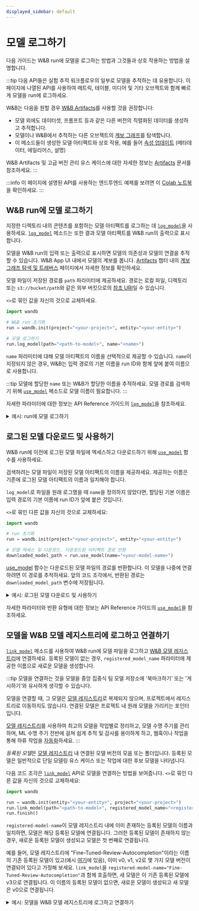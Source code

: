 ```yaml
---
displayed_sidebar: default
---
```


# 모델 로그하기

다음 가이드는 W&B run에 모델을 로그하는 방법과 그것들과 상호 작용하는 방법을 설명합니다.

:::tip
다음 API들은 실험 추적 워크플로우의 일부로 모델을 추적하는 데 유용합니다. 이 페이지에 나열된 API를 사용하여 메트릭, 테이블, 미디어 및 기타 오브젝트와 함께 빠르게 모델을 run에 로그하세요.

W&B는 다음을 원할 경우 [W&B Artifacts](../../artifacts/intro.md)를 사용할 것을 권장합니다:
- 모델 외에도 데이터셋, 프롬프트 등과 같은 다른 버전의 직렬화된 데이터를 생성하고 추적합니다.
- 모델이나 W&B에서 추적하는 다른 오브젝트의 [계보 그래프](../../artifacts/explore-and-traverse-an-artifact-graph.md)를 탐색합니다.
- 이 메소드들이 생성한 모델 아티팩트와 상호 작용, 예를 들어 [속성 업데이트](../../artifacts/update-an-artifact.md) (메타데이터, 에일리어스, 설명) 

W&B Artifacts 및 고급 버전 관리 유스 케이스에 대한 자세한 정보는 [Artifacts](../../artifacts/intro.md) 문서를 참조하세요.
:::

:::info
이 페이지에 설명된 API를 사용하는 엔드투엔드 예제를 보려면 이 [Colab 노트북](https://colab.research.google.com/github/wandb/examples/blob/ken-add-new-model-reg-api/colabs/wandb-model-registry/New_Model_Logging_in_W&B.ipynb)을 확인하세요.
:::

## W&B run에 모델 로그하기
지정한 디렉토리 내의 콘텐츠를 포함하는 모델 아티팩트를 로그하는 데 [`log_model`](../../../ref/python/run.md#log_model)을 사용하세요. [`log_model`](../../../ref/python/run.md#log_model) 메소드는 또한 결과 모델 아티팩트를 W&B run의 출력으로 표시합니다.

모델을 W&B run의 입력 또는 출력으로 표시하면 모델의 의존성과 모델의 연결을 추적할 수 있습니다. W&B App UI 내에서 모델의 계보를 봅니다. [Artifacts](../../artifacts/intro.md) 챕터 내의 [계보 그래프 탐색 및 트래버스](../../artifacts/explore-and-traverse-an-artifact-graph.md) 페이지에서 자세한 정보를 확인하세요.

모델 파일이 저장된 경로를 `path` 파라미터에 제공하세요. 경로는 로컬 파일, 디렉토리 또는 `s3://bucket/path`와 같은 외부 버킷으로의 [참조 URI](../../artifacts/track-external-files.md#amazon-s3--gcs--azure-blob-storage-references)일 수 있습니다.

`<>`로 묶인 값을 자신의 것으로 교체하세요.

```python
import wandb

# W&B run 초기화
run = wandb.init(project="<your-project>", entity="<your-entity>")

# 모델 로그하기
run.log_model(path="<path-to-model>", name="<name>")
```

`name` 파라미터에 대해 모델 아티팩트의 이름을 선택적으로 제공할 수 있습니다. `name`이 지정되지 않은 경우, W&B는 입력 경로의 기본 이름을 run ID와 함께 앞에 붙여 이름으로 사용합니다.

:::tip
모델에 할당한 `name` 또는 W&B가 할당한 이름을 추적하세요. 모델 경로를 검색하기 위해 [`use_model`](https://docs.wandb.ai/ref/python/run#use_model) 메소드로 모델 이름이 필요합니다.
:::

자세한 파라미터에 대한 정보는 API Reference 가이드의 [`log_model`](../../../ref/python/run.md#log_model)을 참조하세요.

<details>

<summary>예시: run에 모델 로그하기</summary>

```python
import os
import wandb
from tensorflow import keras
from tensorflow.keras import layers

config = {"optimizer": "adam", "loss": "categorical_crossentropy"}

# W&B run 초기화
run = wandb.init(entity="charlie", project="mnist-experiments", config=config)

# 하이퍼파라미터
loss = run.config["loss"]
optimizer = run.config["optimizer"]
metrics = ["accuracy"]
num_classes = 10
input_shape = (28, 28, 1)

# 트레이닝 알고리즘
model = keras.Sequential(
    [
        layers.Input(shape=input_shape),
        layers.Conv2D(32, kernel_size=(3, 3), activation="relu"),
        layers.MaxPooling2D(pool_size=(2, 2)),
        layers.Conv2D(64, kernel_size=(3, 3), activation="relu"),
        layers.MaxPooling2D(pool_size=(2, 2)),
        layers.Flatten(),
        layers.Dropout(0.5),
        layers.Dense(num_classes, activation="softmax"),
    ]
)

# 트레이닝을 위한 모델 구성
model.compile(loss=loss, optimizer=optimizer, metrics=metrics)

# 모델 저장
model_filename = "model.h5"
local_filepath = "./"
full_path = os.path.join(local_filepath, model_filename)
model.save(filepath=full_path)

# W&B run에 모델 로그하기
run.log_model(path=full_path, name="MNIST")
run.finish()
```

사용자가 `log_model`을 호출했을 때, `MNIST`라는 이름의 모델 아티팩트가 생성되고 `model.h5` 파일이 모델 아티팩트에 추가되었습니다. 터미널이나 노트북은 모델이 로그된 run에 대한 정보를 출력할 것입니다.

```python
View run different-surf-5 at: https://wandb.ai/charlie/mnist-experiments/runs/wlby6fuw
Synced 5 W&B file(s), 0 media file(s), 1 artifact file(s) and 0 other file(s)
Find logs at: ./wandb/run-20231206_103511-wlby6fuw/logs
```

</details>

## 로그된 모델 다운로드 및 사용하기
W&B run에 이전에 로그된 모델 파일에 엑세스하고 다운로드하기 위해 [`use_model`](../../../ref/python/run.md#use_model) 함수를 사용하세요.

검색하려는 모델 파일이 저장된 모델 아티팩트의 이름을 제공하세요. 제공하는 이름은 기존에 로그된 모델 아티팩트의 이름과 일치해야 합니다.

`log_model`로 파일을 원래 로그했을 때 `name`을 정의하지 않았다면, 할당된 기본 이름은 입력 경로의 기본 이름에 run ID가 앞에 붙은 것입니다.

`<>`로 묶인 다른 값을 자신의 것으로 교체하세요:
 
```python
import wandb

# run 초기화
run = wandb.init(project="<your-project>", entity="<your-entity>")

# 모델 엑세스 및 다운로드. 다운로드된 아티팩트 경로 반환
downloaded_model_path = run.use_model(name="<your-model-name>")
```

[use_model](../../../ref/python/run.md#use_model) 함수는 다운로드된 모델 파일의 경로를 반환합니다. 이 모델을 나중에 연결하려면 이 경로를 추적하세요. 앞의 코드 조각에서, 반환된 경로는 `downloaded_model_path` 변수에 저장됩니다.

<details>

<summary>예시: 로그된 모델 다운로드 및 사용하기</summary>

예를 들어, 앞의 코드 조각에서 사용자는 `use_model` API를 호출했습니다. 그들은 가져오려는 모델 아티팩트의 이름을 지정했으며 버전/에일리어스도 제공했습니다. 그런 다음 API에서 반환된 경로를 `downloaded_model_path` 변수에 저장했습니다.

```python
import wandb

entity = "luka"
project = "NLP_Experiments"
alias = "latest"  # 모델 버전에 대한 의미 있는 별명 또는 식별자
model_artifact_name = "fine-tuned-model"

# run 초기화
run = wandb.init(project=project, entity=entity)
# 모델 엑세스 및 다운로드. 다운로드된 아티팩트 경로 반환
downloaded_model_path = run.use_model(name = f"{model_artifact_name}:{alias}") 
```
</details>

자세한 파라미터와 반환 유형에 대한 정보는 API Reference 가이드의 [`use_model`](../../../ref/python/run.md#use_model)을 참조하세요.

## 모델을 W&B 모델 레지스트리에 로그하고 연결하기
[`link_model`](../../../ref/python/run.md#link_model) 메소드를 사용하여 W&B run에 모델 파일을 로그하고 [W&B 모델 레지스트리](../../model_registry/intro.md)에 연결하세요. 등록된 모델이 없는 경우, `registered_model_name` 파라미터에 제공한 이름으로 새로운 모델을 생성합니다.

:::tip
모델을 연결하는 것을 모델을 중앙 집중식 팀 모델 저장소에 '북마크하기' 또는 '게시하기'와 유사하게 생각할 수 있습니다.

모델을 연결할 때, 그 모델은 [모델 레지스트리](../../model_registry/intro.md)로 복제되지 않으며, 프로젝트에서 레지스트리로 이동하지도 않습니다. 연결된 모델은 프로젝트 내 원래 모델을 가리키는 포인터입니다.

[모델 레지스트리](../../model_registry/intro.md)를 사용하여 최고의 모델을 작업별로 정리하고, 모델 수명 주기를 관리하며, ML 수명 주기 전반에 걸쳐 쉽게 추적 및 감사를 용이하게 하고, 웹훅이나 작업을 통해 하류 작업을 [자동화](../../model_registry/automation.md)하세요.
:::

*등록된 모델*은 [모델 레지스트리](../../model_registry/intro.md) 내 연결된 모델 버전의 모음 또는 폴더입니다. 등록된 모델은 일반적으로 단일 모델링 유스 케이스 또는 작업에 대한 후보 모델을 나타냅니다.

다음 코드 조각은 [`link_model`](../../../ref/python/run.md#link_model) API로 모델을 연결하는 방법을 보여줍니다. `<>`로 묶인 다른 값을 자신의 것으로 교체하세요:

```python
import wandb

run = wandb.init(entity="<your-entity>", project="<your-project>")
run.link_model(path="<path-to-model>", registered_model_name="<registered-model-name>")
run.finish()
```

`registered-model-name`이 모델 레지스트리 내에 이미 존재하는 등록된 모델의 이름과 일치하면, 모델은 해당 등록된 모델에 연결됩니다. 그러한 등록된 모델이 존재하지 않는 경우, 새로운 등록된 모델이 생성되고 모델은 첫 번째로 연결됩니다.

예를 들어, 모델 레지스트리에 "Fine-Tuned-Review-Autocompletion"이라는 이름의 기존 등록된 모델이 있고(예시 [여기](https://wandb.ai/reviewco/registry/model?selectionPath=reviewco%2Fmodel-registry%2FFinetuned-Review-Autocompletion&view=all-models)에 있음), 이미 v0, v1, v2로 몇 가지 모델 버전이 연결되어 있다고 가정해 보세요. `link_model`을 `registered-model-name="Fine-Tuned-Review-Autocompletion"`과 함께 호출하면, 새 모델은 이 기존 등록된 모델에 v3으로 연결됩니다. 이 이름의 등록된 모델이 없으면, 새로운 모델이 생성되고 새 모델은 v0으로 연결됩니다.


<details>

<summary>예시: 모델을 W&B 모델 레지스트리에 로그하고 연결하기</summary>

예를 들어, 다음 코드 조각은 모델 파일을 로그하고 모델을 등록된 모델 이름 `"Fine-Tuned-Review-Autocompletion"`에 연결합니다.

이를 위해 사용자는 `link_model` API를 호출합니다. API를 호출할 때, 모델의 콘텐츠를 가리키는 로컬 파일 경로(`path`)와 연결할 등록된 모델 이름(`registered_model_name`)을 제공합니다.

```python
import wandb

path = "/local/dir/model.pt"
registered_model_name = "Fine-Tuned-Review-Autocompletion"

run = wandb.init(project="llm-evaluation", entity="noa")
run.link_model(path=path, registered_model_name=registered_model_name)
run.finish()
```

:::info
알림: 등록된 모델은 북마크된 모델 버전의 모음을 보관합니다.
:::

</details>